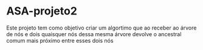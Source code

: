 # ASA-projeto2

Este projeto tem como objetivo criar um algortimo que ao receber ao árvore de nós e dois quaisquer nós dessa mesma árvore devolve o ancestral comum mais próximo entre esses dois nós
